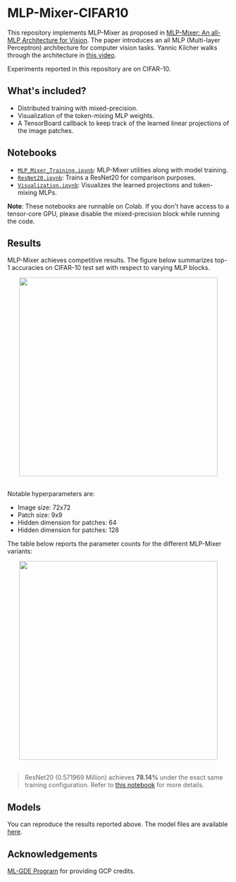 # MLP-Mixer-CIFAR10

This repository implements MLP-Mixer as proposed in [MLP-Mixer: An all-MLP Architecture for Vision](https://arxiv.org/abs/2105.01601). The paper introduces an all MLP (Multi-layer Perceptron) architecture for computer vision tasks. Yannic Kilcher walks through the architecture in [this video](https://www.youtube.com/watch?v=7K4Z8RqjWIk). 

Experiments reported in this repository are on CIFAR-10. 


## What's included?

* Distributed training with mixed-precision.
* Visualization of the token-mixing MLP weights.
* A TensorBoard callback to keep track of the learned linear projections of the image patches.

## Notebooks

* [`MLP_Mixer_Training.ipynb`](https://github.com/sayakpaul/MLP-Mixer-CIFAR10/blob/main/MLP_Mixer_Training.ipynb): MLP-Mixer utilities along with model training. 
* [`ResNet20.ipynb`](https://github.com/sayakpaul/MLP-Mixer-CIFAR10/blob/main/ResNet20.ipynb): Trains a ResNet20 for comparison purposes.
* [`Visualization.ipynb`](https://github.com/sayakpaul/MLP-Mixer-CIFAR10/blob/main/Visualization.ipynb): Visualizes the learned projections and token-mixing MLPs.

**Note**: These notebooks are runnable on Colab. If you don't have access to a tensor-core GPU, please disable the mixed-precision block while running the code. 

## Results

MLP-Mixer achieves competitive results. The figure below summarizes top-1 accuracies on CIFAR-10 test set with respect to varying MLP blocks. 

<div align="center">
	<img src="https://i.ibb.co/MSzm7mJ/image.png" width=450/>
</div><br>

Notable hyperparameters are:

* Image size: 72x72
* Patch size: 9x9
* Hidden dimension for patches: 64
* Hidden dimension for patches: 128

The table below reports the parameter counts for the different MLP-Mixer variants:

<div align="center">
	<img src="https://i.ibb.co/GP21JtY/image.png" width=450/>
</div><br>

> ResNet20 (0.571969 Million) achieves **78.14%** under the exact same training configuration. Refer to [this notebook](https://github.com/sayakpaul/MLP-Mixer-CIFAR10/blob/main/ResNet20.ipynb) for more details. 

## Models

You can reproduce the results reported above. The model files are available [here](https://github.com/sayakpaul/MLP-Mixer-CIFAR10/releases/download/Models/models.zip). 

## Acknowledgements

[ML-GDE Program](https://developers.google.com/programs/experts/) for providing GCP credits. 